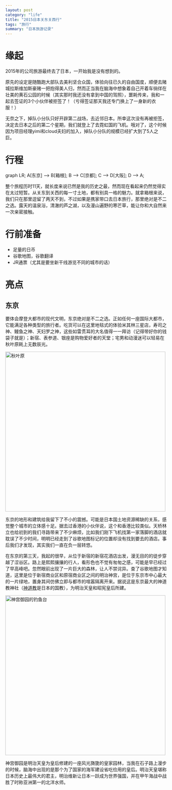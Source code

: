 ```yaml
---
layout: post
category: "life"
title: "2015日本关东关西行"
tags: "旅行"
summary: "日本旅游记录"
---
```


# 缘起

2015年的公司旅游最终去了日本，一开始我是没有想到的。

原先的设定是随酷跑大部队去美利坚合众国，体验向往已久的自由国度，顺便去赌城拉斯维加斯豪赌一把抱得美人归，然而正当我在脑海中想象着自己开着车徜徉在壮美的黄石公园的时候（其实那时我还没有拿到中国的驾照），噩耗传来，我和一起去签证的3个小伙伴被拒签了！（亏得签证那天我还专门换上了一身新的衣服！）

无奈之下，掉队小分队只好开辟第二战场，去近邻日本。所幸这次没有再被拒签，决定去日本之后的第二个星期，我们就登上了去霓虹国的飞机。哦对了，这个时候因为项目经理yimi和cloud夫妇的加入，掉队小分队的规模已经扩大到了5人之巨。

# 行程

<div class="mermaid">
graph LR;
A[东京] --> B[箱根];
B --> C[京都];
C --> D[大阪];
D --> A;
</div>

整个旅程历时11天，就长度来说已然是我的历史之最，然而现在看起来仍然觉得实在太过短暂。从关东到关西的每一寸土地，都有别具一格的魅力。就拿箱根来说，我们只在那里逗留了两天不到，不过如果是携家带口去日本旅行，那里绝对是不二之选。露天的温泉浴，清澈的芦之湖，以及漫山遍野的寒芒草，能让你和大自然来一次亲密接触。

# 行前准备

* 足量的日币
* 谷歌地图，谷歌翻译
* JR通票（尤其是要坐新干线游览不同的城市的话）

# 亮点

## 东京

要体会摩登大都市的现代文明，东京绝对是不二之选。正如任何一座国际大都市，它能满足各种类型的旅行者。吃货可以在这里地毯式的体验米其林三星店，寿司之神、鳗鱼之神、天妇罗之神，这些如雷贯耳的大名值得一一拜访（记得带好你的钱袋子就是）；新宿、表参道、银座是购物爱好者的天堂；宅男和动漫迷可以轻易在秋叶原耗上无数辰光。

<img src="http://7xpc9b.com1.z0.glb.clouddn.com/QQ图片20151220172007.jpg" alt="秋叶原" style="width: 500px"/>

东京的地形和建筑给我留下了不小的震撼。可能是日本国土地资源稀缺的关系，感觉整个城市的立体感十足。据去过香港的小伙伴说，这个和香港比较类似。天桥林立也给初到的我们寻路带来了不少麻烦，比如我们刚下飞机找第一家落脚的酒店就耽误了不少时间，明明已经走到了谷歌地图标记的位置却没有找到要去的酒店。事后我们才发现，其实我们一直在负一层转悠。

在东京的第三天，我起的很早，从位于新宿的新宿花酒店出发，漫无目的的徒步穿越了涩谷区。路上是熙熙攘攘的行人，看形色也不觉有匆匆之感，可能是早已经过了早高峰吧。忽然眼前出现了一片巨大的森林，让人不禁诧异。查了谷歌地图才知道，这里是位于新宿商业区和原宿商业区之间的明治神宫，是位于东京市中心最大的一片绿地，置身其间仿佛立即与都市的喧嚣隔离开来。据说这是东京最大的神道教神社（[神道教](http://baike.baidu.com/view/54455.htm)是日本的国教），为明治天皇和昭宪皇后所建。

<img src="http://7xpc9b.com1.z0.glb.clouddn.com/QQ图片20151220174938.jpg" alt="神宫御园的钓鱼台" style="width: 500px"/>

神宫御园是明治天皇为皇后修建的一座风光旖旎的皇家园林，当我在石子路上漫步的时候，脑海中出现的是那个为了国家的海军建设省吃俭用的皇后。明治天皇堪称日本历史上最伟大的君主，明治维新让日本一跃成为世界强国，并在甲午海战中战胜了时称亚洲第一的北洋水师。
